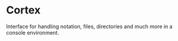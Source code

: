 # Cortex
Interface for handling notation, files, directories and much more in a console environment.
